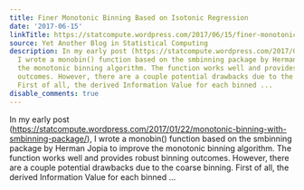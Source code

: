```yaml
---
title: Finer Monotonic Binning Based on Isotonic Regression
date: '2017-06-15'
linkTitle: https://statcompute.wordpress.com/2017/06/15/finer-monotonic-binning-based-on-isotonic-regression/
source: Yet Another Blog in Statistical Computing
description: In my early post (https://statcompute.wordpress.com/2017/01/22/monotonic-binning-with-smbinning-package/),
  I wrote a monobin() function based on the smbinning package by Herman Jopia to improve
  the monotonic binning algorithm. The function works well and provides robust binning
  outcomes. However, there are a couple potential drawbacks due to the coarse binning.
  First of all, the derived Information Value for each binned ...
disable_comments: true
---
```

In my early post (https://statcompute.wordpress.com/2017/01/22/monotonic-binning-with-smbinning-package/), I wrote a monobin() function based on the smbinning package by Herman Jopia to improve the monotonic binning algorithm. The function works well and provides robust binning outcomes. However, there are a couple potential drawbacks due to the coarse binning. First of all, the derived Information Value for each binned ...